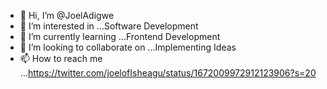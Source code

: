 - 👋 Hi, I’m @JoelAdigwe
- 👀 I’m interested in ...Software Development
- 🌱 I’m currently learning ...Frontend Development
- 💞️ I’m looking to collaborate on ...Implementing Ideas
- 📫 How to reach me ...https://twitter.com/joelofIsheagu/status/1672009972912123906?s=20

<!---
JoelAdigwe/JoelAdigwe is a ✨ special ✨ repository because its `README.md` (this file) appears on your GitHub profile.
You can click the Preview link to take a look at your changes.
--->

